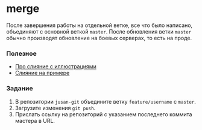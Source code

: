<h1>merge</h1>

<p>После завершения работы на отдельной ветке, все что было написано, объединяют с основной веткой <code>master</code>. После обновления ветки <code>master</code> обычно производят обновление на боевых серверах, то есть на проде.</p>

<h3>Полезное</h3>

<ul>
	<li><a href="https://www.atlassian.com/git/tutorials/using-branches/git-merge" rel="nofollow noopener noreferrer">Про слияние с иллюстрациями</a></li>
	<li><a href="https://githowto.com/ru/merging" rel="nofollow noopener noreferrer">Слияние на примере</a></li>
</ul>

<h3>Задание</h3>

<ol>
	<li>В репозитории <code>jusan-git</code> объедините ветку <code>feature/username</code> с <code>master</code>.</li>
	<li>Загрузите изменения <code>git push</code>.</li>
	<li>Прислать ссылку на репозиторий c указанием последнего коммита мастера в URL.</li>
</ol>